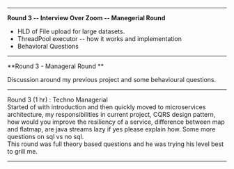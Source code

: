 
---
**Round 3 -- Interview Over Zoom -- Manegerial Round**



- HLD of File upload for large datasets.
- ThreadPool executor -- how it works and implementation
- Behavioral Questions

---
**Round 3 - Manageral Round **

Discussion around my previous project and some behavioural questions.

---
Round 3 (1 hr) : Techno Managerial  
Started of with introduction and then quickly moved to microservices architecture, my responsibilities in current project, CQRS design pattern, how would you improve the resiliency of a service, difference between map and flatmap, are java streams lazy if yes please explain how. Some more questions on sql vs no sql.  
This round was full theory based questions and he was trying his level best to grill me.

---
